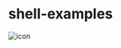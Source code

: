 # shell-examples

![icon](https://travis-ci.com/Tbc-tang/shell-examples.svg?branch=master&status=passed)
